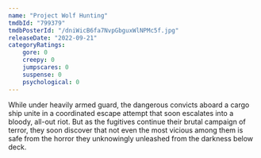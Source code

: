 ```yaml
---
name: "Project Wolf Hunting"
tmdbId: "799379"
tmdbPosterId: "/dniWicB6fa7NvpGbguxWlNPMc5f.jpg"
releaseDate: "2022-09-21"
categoryRatings:
    gore: 0
    creepy: 0
    jumpscares: 0
    suspense: 0
    psychological: 0
---
```

While under heavily armed guard, the dangerous convicts aboard a cargo ship unite in a coordinated escape attempt that soon escalates into a bloody, all-out riot. But as the fugitives continue their brutal campaign of terror, they soon discover that not even the most vicious among them is safe from the horror they unknowingly unleashed from the darkness below deck.
